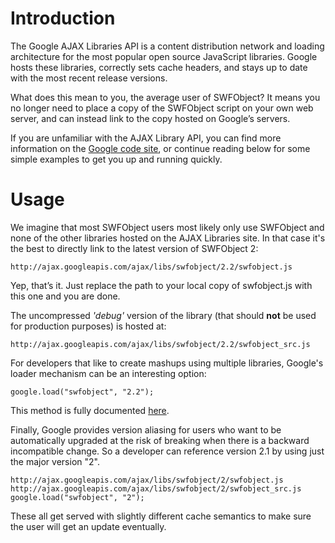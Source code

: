 # Introduction #

The Google AJAX Libraries API is a content distribution network and loading architecture for the most popular open source JavaScript libraries. Google hosts these libraries, correctly sets cache headers, and stays up to date with the most recent release versions.

What does this mean to you, the average user of SWFObject? It means you no longer need to place a copy of the SWFObject script on your own web server, and can instead link to the copy hosted on Google’s servers.

If you are unfamiliar with the AJAX Library API, you can find more information on the [Google code site](http://code.google.com/apis/ajaxlibs/), or continue reading below for some simple examples to get you up and running quickly.

# Usage #

We imagine that most SWFObject users most likely only use SWFObject and none of the other libraries hosted on the AJAX Libraries site. In that case it's the best to directly link to the latest version of SWFObject 2:
```
http://ajax.googleapis.com/ajax/libs/swfobject/2.2/swfobject.js
```
Yep, that’s it. Just replace the path to your local copy of swfobject.js with this one and you are done.

The uncompressed _'debug'_ version of the library (that should **not** be used for production purposes) is hosted at:
```
http://ajax.googleapis.com/ajax/libs/swfobject/2.2/swfobject_src.js
```
For developers that like to create mashups using multiple libraries, Google's loader mechanism can be an interesting option:
```
google.load("swfobject", "2.2");
```
This method is fully documented [here](http://code.google.com/apis/ajax/documentation/).

Finally, Google provides version aliasing for users who want to be automatically upgraded at the risk of breaking when there is a backward incompatible change. So a developer can reference version 2.1 by using just the major version "2".
```
http://ajax.googleapis.com/ajax/libs/swfobject/2/swfobject.js
http://ajax.googleapis.com/ajax/libs/swfobject/2/swfobject_src.js
google.load("swfobject", "2");
```
These all get served with slightly different cache semantics to make sure the user will get an update eventually.
